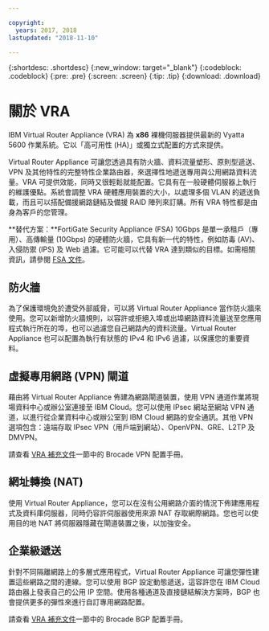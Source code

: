 ```yaml
---

copyright:
  years: 2017, 2018
lastupdated: "2018-11-10"

---
```


{:shortdesc: .shortdesc}
{:new_window: target="_blank"}
{:codeblock: .codeblock}
{:pre: .pre}
{:screen: .screen}
{:tip: .tip}
{:download: .download}

# 關於 VRA

IBM Virtual Router Appliance (VRA) 為 **x86** 裸機伺服器提供最新的 Vyatta 5600 作業系統。它以「高可用性 (HA)」或獨立式配置的方式來提供。

Virtual Router Appliance 可讓您透過具有防火牆、資料流量塑形、原則型遞送、VPN 及其他特性的完整特性企業路由器，來選擇性地遞送專用與公用網路資料流量。VRA 可提供效能，同時又很輕鬆就能配置。它具有在一般硬體伺服器上執行的維護優點。系統會調整 VRA 硬體應用裝置的大小，以處理多個 VLAN 的遞送負載，而且可以搭配備援網路鏈結及備援 RAID 陣列來訂購。所有 VRA 特性都是由身為客戶的您管理。 

**替代方案：**FortiGate Security Appliance (FSA) 10Gbps 是單一承租戶（專用）、高傳輸量 (10Gbps) 的硬體防火牆，它具有新一代的特性，例如防毒 (AV)、入侵防禦 (IPS) 及 Web 過濾。它可能可以代替 VRA 達到類似的目標。如需相關資訊，請參閱 [FSA 文件](/docs/infrastructure/fortigate-10g/getting-started.html#getting-started)。

## 防火牆
為了保護環境免於遭受外部威脅，可以將 Virtual Router Appliance 當作防火牆來使用。您可以新增防火牆規則，以容許或拒絕入埠或出埠網路資料流量送至您應用程式執行所在的埠，也可以過濾您自己網路內的資料流量。Virtual Router Appliance 也可以配置為執行有狀態的 IPv4 和 IPv6 過濾，以保護您的重要資料。

## 虛擬專用網路 (VPN) 閘道
藉由將 Virtual Router Appliance 佈建為網路閘道裝置，使用 VPN 通道作業將現場資料中心或辦公室連接至 IBM Cloud。您可以使用 IPsec 網站至網站 VPN 通道，以進行從企業資料中心或辦公室到 IBM Cloud 網路的安全通訊。其他 VPN 選項包含：遠端存取 IPsec VPN（用戶端到網站）、OpenVPN、GRE、L2TP 及 DMVPN。

請查看 [VRA 補充文件](/docs/infrastructure/virtual-router-appliance/vra-docs.html#supplemental-vra-documentation)一節中的 Brocade VPN 配置手冊。

## 網址轉換 (NAT)
使用 Virtual Router Appliance，您可以在沒有公用網路介面的情況下佈建應用程式及資料庫伺服器，同時仍容許伺服器使用來源 NAT 存取網際網路。您也可以使用目的地 NAT 將伺服器隱藏在閘道裝置之後，以加強安全。

## 企業級遞送

針對不同隔離網路上的多層式應用程式，Virtual Router Appliance 可讓您彈性建置這些網路之間的連線。您可以使用 BGP 設定動態遞送，這容許您在 IBM Cloud 路由器上發表自己的公用 IP 空間。使用各種通道及直接鏈結解決方案時，BGP 也會提供更多的彈性來進行自訂專用網路配置。

請查看 [VRA 補充文件](/docs/infrastructure/virtual-router-appliance/vra-docs.html#supplemental-vra-documentation)一節中的 Brocade BGP 配置手冊。
